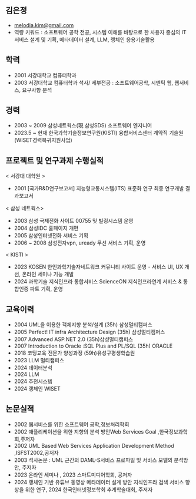 ## 김은정
-  melodia.kim@gmail.com 
-  역량 키워드 : 소프트웨어 공학 전공, 시스템 이해를 바탕으로 한 사용자 중심의 IT 서비스 설계 및 기획, 메타데이터 설계, LLM, 랭체인 응용기술활용   

## 학력
- 2001 서강대학교 컴퓨터학과
- 2003 서강대학교 컴퓨터학과 석사/ 세부전공 : 소프트웨어공학, 시멘틱 웹, 웹서비스, 요구사항 분석              
                       
## 경력
- 2003 ~  2009   삼성네트웍스(現 삼성SDS) 소프트웨어 엔지니어
- 2023.5 ~ 현재  한국과학기술정보연구원(KISTI) 융합서비스센터 계약직 기술원 (WISET경력복귀지원사업)
                
## 프로젝트 및 연구과제 수행실적

< 서강대 대학원 >
- 2001 [국가R&D연구보고서] 지능형교통시스템(ITS) 표준화 연구 최종 연구개발 결과보고서

< 삼성 네트웍스>
- 2003 삼성 국제전화 사이트 00755 및 빌링시스템 운영 
- 2004 삼성IDC 홈페이지 개편
- 2005 삼성인터넷전화 서비스 기획
- 2006 ~ 2008 삼성전자vpn, uready 무선 서비스 기획, 운영

< KISTI >
- 2023  KOSEN 한인과학기술자네트워크 커뮤니티 사이트 운영 - 서비스 UI, UX 개선, 온라인 세미나 기능 개발
- 2024  과학기술 지식인프라 통합서비스 ScienceON 지식인프라연계 서비스 & 통합인증 파트 기획, 운영
  
## 교육이력
- 2004 UML을 이용한 객체지향 분석/설계 (35h) 삼성멀티캠퍼스
- 2005 Perfect! IT infra Architecture Design  (35h) 삼성멀티캠퍼스
- 2007 Advanced ASP.NET 2.0 (35h)삼성멀티캠퍼스
- 2007 Introduction to Oracle :SQL Plus and PL/SQL (35h) ORACLE
- 2018 코딩교육 전문가 양성과정 (59h)유성구평생학습원
- 2023 LLM 멀티캠퍼스
- 2024 데이터분석
- 2024 LLM
- 2024 추천시스템
- 2024 랭체인 WISET
  
## 논문실적
- 2002 웹서비스를 위한 소프트웨어 공학,정보처리학회
- 2002 애플리케이션을 위한 지향의 분석 방안Web Services Goal ,한국정보과학회,주저자
- 2002 UML Based Web Services Application Development Method ,ISFST2002,공저자
- 2003 석사논문 : UML 근간의 DAML-S서비스 프로파일 및 서비스 모델의 분석방안, 주저자
- 2023 온라인 세미나 , 2023 스마트미디어학회, 공저자
- 2024 랭체인 기반 유튜브 동영상 메타데이터 설계 방안 지식인프라 검색 서비스 향상을 위한 연구, 2024 한국인터넷정보학회 추계학술대회, 주저자

<!--
**melodiakim/melodiakim** is a ✨ _special_ ✨ repository because its `README.md` (this file) appears on your GitHub profile.

Here are some ideas to get you started:

- 🔭 I’m currently working on ...
- 🌱 I’m currently learning ...
- 👯 I’m looking to collaborate on ...
- 🤔 I’m looking for help with ...
- 💬 Ask me about ...
- 📫 How to reach me: ...
- 😄 Pronouns: ...
- ⚡ Fun fact: ...
-->

